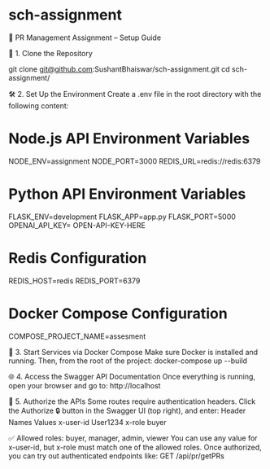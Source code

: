# sch-assignment
🧾 PR Management Assignment – Setup Guide

🚀 1. Clone the Repository

git clone git@github.com:SushantBhaiswar/sch-assignment.git
cd sch-assignment/

🛠️ 2. Set Up the Environment
Create a .env file in the root directory with the following content:

# Node.js API Environment Variables
NODE_ENV=assignment
NODE_PORT=3000
REDIS_URL=redis://redis:6379

# Python API Environment Variables
FLASK_ENV=development
FLASK_APP=app.py
FLASK_PORT=5000
OPENAI_API_KEY= OPEN-API-KEY-HERE

# Redis Configuration
REDIS_HOST=redis
REDIS_PORT=6379

# Docker Compose Configuration
COMPOSE_PROJECT_NAME=assesment


🐳 3. Start Services via Docker Compose
Make sure Docker is installed and running. Then, from the root of the project:
docker-compose up --build

🌐 4. Access the Swagger API Documentation
Once everything is running, open your browser and go to:
http://localhost


🔐 5. Authorize the APIs
Some routes require authentication headers. Click the Authorize 🔒 button in the Swagger UI (top right), and enter:
Header Names
Values
x-user-id
User1234
x-role
buyer

✅ Allowed roles: buyer, manager, admin, viewer
 You can use any value for x-user-id, but x-role must match one of the allowed roles.
Once authorized, you can try out authenticated endpoints like:
GET /api/pr/getPRs
